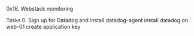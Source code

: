 0x18. Webstack monitoring

Tasks
0. Sign up for Datadog and install datadog-agent
install datadog on web-01
create application key
